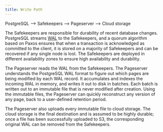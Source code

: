 ```yaml
---
title: Write Path
---
```


PostgreSQL --> Safekeepers --> Pageserver --> Cloud storage

The Safekeepers are responsible for durability of recent database changes. PostgreSQL streams [WAL](#postgres-glossary-of-terms) to the Safekeepers, and a quorum algorithm based on Paxos ensures that when a transaction is acknowledged as committed to the client, it is stored on a majority of Safekeepers and can be recovered if any single node is lost. The Safekeepers are deployed in different availability zones to ensure high availability and durability.

The Pageserver reads the WAL from the Safekeepers. The Pageserver understands the PostgreSQL WAL format to figure out which pages are being modified by each WAL record. It accumulates and indexes the incoming WAL in memory, and writes it out to disk in batches. Each batch is written out to an immutable file that is never modified after creation. Using the immutable files, the Pageserver can quickly reconstruct any version of any page, back to a user-defined retention period.

The Pageserver also uploads every immutable file to cloud storage. The cloud storage is the final destination and is assumed to be highly durable; once a file has been successfully uploaded to S3, the corresponding original WAL can be removed from the Safekeepers.
